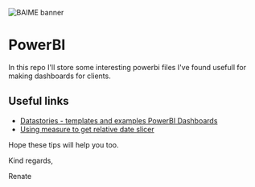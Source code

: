 ![BAIME banner](https://user-images.githubusercontent.com/47600826/73174265-9c3c5e80-4107-11ea-858b-c2c9f5304729.png)

# PowerBI

In this repo I'll store some interesting powerbi files I've found usefull for making dashboards for clients. 

## Useful links
- [Datastories - templates and examples PowerBI Dashboards](https://community.powerbi.com/t5/Data-Stories-Gallery/bd-p/DataStoriesGallery)
- [Using measure to get relative date slicer](https://community.powerbi.com/t5/Desktop/Using-relative-date-slicer-to-get-last-3-full-weeks/td-p/517420)

Hope these tips will help you too. 

Kind regards, 

Renate
